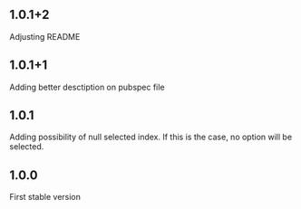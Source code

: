 ## 1.0.1+2

Adjusting README

## 1.0.1+1

Adding better desctiption on pubspec file

## 1.0.1

Adding possibility of null selected index. If this is the case, no option will be selected.

## 1.0.0

First stable version
